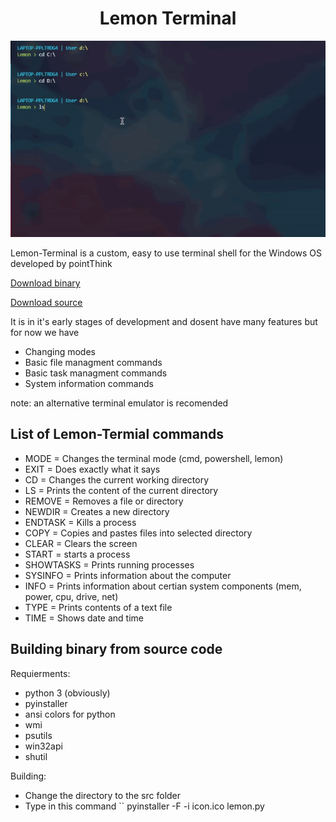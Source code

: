 <h1 align="center">Lemon Terminal</h1>
<p align="center"><img src="gif.gif" alt="logo"></p>

Lemon-Terminal is a custom, easy to use terminal shell for the Windows OS developed by pointThink
 
 [Download binary](https://github.com/pointThink/lemon-terminal/releases)
 
 [Download source](https://github.com/pointThink/lemon-terminal/archive/main.zip)
 
 
 It is in it's early stages of development and dosent have many features but for now we have

- Changing modes
- Basic file managment commands
- Basic task managment commands
- System information commands

note: an alternative terminal emulator is recomended

## List of Lemon-Termial commands

- MODE = Changes the terminal mode (cmd, powershell, lemon)
- EXIT = Does exactly what it says
- CD = Changes the current working directory
- LS = Prints the content of the current directory
- REMOVE = Removes a file or directory
- NEWDIR = Creates a new directory
- ENDTASK = Kills a process
- COPY = Copies and pastes files into selected directory
- CLEAR = Clears the screen
- START = starts a process
- SHOWTASKS = Prints running processes
- SYSINFO = Prints information about the computer
- INFO = Prints information about certian system components (mem, power, cpu, drive, net)
- TYPE = Prints contents of a text file
- TIME = Shows date and time

## Building binary from source code
Requierments:
- python 3 (obviously)
- pyinstaller
- ansi colors for python
- wmi
- psutils
- win32api
- shutil

Building:
- Change the directory to the src folder
- Type in this command
``
pyinstaller -F -i icon.ico lemon.py
